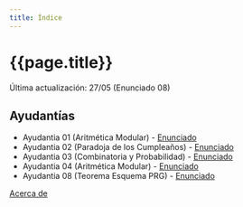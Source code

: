 ```yaml
---
title: Índice
---
```


# {{page.title}}

Última actualización: 27/05 (Enunciado 08)

## Ayudantías

- Ayudantia 01 (Aritmética Modular) - [Enunciado](pdfs/Enunciados/Enunciado01.pdf)
- Ayudantia 02 (Paradoja de los Cumpleaños) - [Enunciado](pdfs/Enunciados/Enunciado02.pdf)
- Ayudantia 03 (Combinatoria y Probabilidad) - [Enunciado](pdfs/Enunciados/Enunciado03.pdf)
- Ayudantia 04 (Aritmética Modular) - [Enunciado](pdfs/Enunciados/Enunciado04.pdf)
- Ayudantia 08 (Teorema Esquema PRG) - [Enunciado](pdfs/Enunciados/Enunciado08.pdf)

[Acerca de](about)
